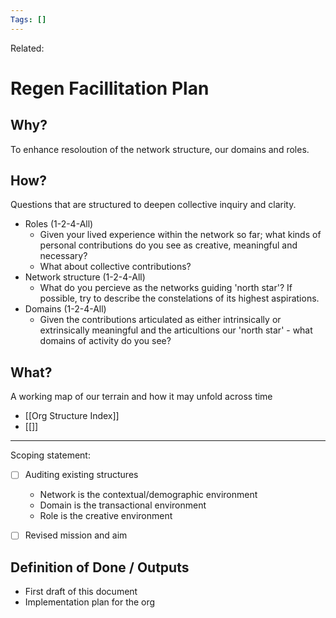 ```yaml
---
Tags: []
---
```

Related: 
# Regen Facillitation Plan

## Why?
To enhance resoloution of the network structure, our domains and roles.

## How?
Questions that are structured to deepen collective inquiry and clarity. 

- Roles (1-2-4-All)
	- Given your lived experience within the network so far; what kinds of personal contributions do you see as creative, meaningful and necessary? 	
	- What about collective contributions? 
- Network structure (1-2-4-All) 
	- What do you percieve as the networks guiding 'north star'? If possible, try to describe the constelations of its highest aspirations.
- Domains (1-2-4-All) 
	- Given the contributions articulated as either intrinsically or extrinsically meaningful and the articultions our 'north star' - what domains of activity do you see?


## What?
A working map of our terrain and how it may unfold across time
- [[Org Structure Index]]
- [[]]


---

Scoping statement:
- [ ] Auditing existing structures
	- Network is the contextual/demographic environment
	- Domain is the transactional environment
	- Role is the creative environment
- [ ] Revised mission and aim




## Definition of Done / Outputs
- First draft of this document
- Implementation plan for the org